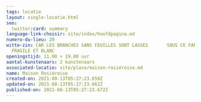 ```yaml
---
tags: locatie
layout: single-locatie.html
seo:
  twitter:card: summary
language-link-choisir: site/index/hoofdpagina.md
numero-du-lieu: 20
witte-zin: CAR LES BRANCHES SANS FEUILLES SONT LASSES       SOUS CE FARDEAU
  FRAGILE ET BLANC
openingstijd: 11.00 > 19.00 uur
aantal-kunstenaars: 2 kunstenaars
associated-locatie: site/place/maison-rosiéroise.md
name: Maison Rosiéroise
created-on: 2021-08-13T05:27:23.650Z
updated-on: 2021-08-13T05:27:23.662Z
published-on: 2021-08-13T05:27:23.672Z
---
```

